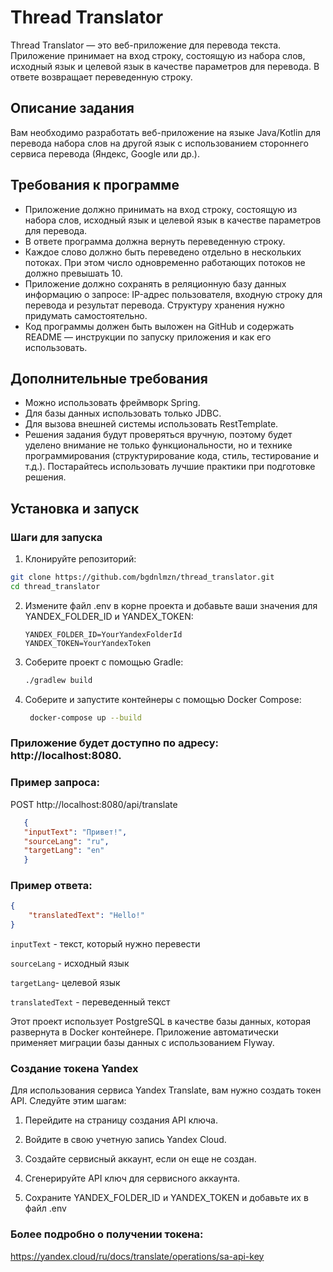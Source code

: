 # Thread Translator

Thread Translator — это веб-приложение для перевода текста. Приложение принимает на вход строку, состоящую из набора слов, исходный язык и целевой язык в качестве параметров для перевода. В ответе возвращает переведенную строку.

## Описание задания

Вам необходимо разработать веб-приложение на языке Java/Kotlin для перевода набора слов на другой язык с использованием стороннего сервиса перевода (Яндекс, Google или др.).

## Требования к программе

- Приложение должно принимать на вход строку, состоящую из набора слов, исходный язык и целевой язык в качестве параметров для перевода.
- В ответе программа должна вернуть переведенную строку.
- Каждое слово должно быть переведено отдельно в нескольких потоках. При этом число одновременно работающих потоков не должно превышать 10.
- Приложение должно сохранять в реляционную базу данных информацию о запросе: IP-адрес пользователя, входную строку для перевода и результат перевода. Структуру хранения нужно придумать самостоятельно.
- Код программы должен быть выложен на GitHub и содержать README — инструкции по запуску приложения и как его использовать.

## Дополнительные требования

- Можно использовать фреймворк Spring.
- Для базы данных использовать только JDBC.
- Для вызова внешней системы использовать RestTemplate.
- Решения задания будут проверяться вручную, поэтому будет уделено внимание не только функциональности, но и технике программирования (структурирование кода, стиль, тестирование и т.д.). Постарайтесь использовать лучшие практики при подготовке решения.
## Установка и запуск

### Шаги для запуска

 1. Клонируйте репозиторий:

   ```bash
   git clone https://github.com/bgdnlmzn/thread_translator.git
   cd thread_translator
   ```

2. Измените файл .env в корне проекта и добавьте ваши значения для YANDEX_FOLDER_ID и YANDEX_TOKEN:
    ```dotenv
    YANDEX_FOLDER_ID=YourYandexFolderId
    YANDEX_TOKEN=YourYandexToken
   ```
3. Соберите проект с помощью Gradle:
   ```bash
   ./gradlew build
   ```
4. Соберите и запустите контейнеры с помощью Docker Compose:
   ```bash
    docker-compose up --build
   ```
### Приложение будет доступно по адресу: http://localhost:8080.

### Пример запроса:
POST http://localhost:8080/api/translate
 ```json
    {
    "inputText": "Привет!",
    "sourceLang": "ru",
    "targetLang": "en"
    }
```
### Пример ответа:
```json
{
    "translatedText": "Hello!"
}
```

`inputText` - текст, который нужно перевести

`sourceLang` - исходный язык

`targetLang`- целевой язык

`translatedText` - переведенный текст

Этот проект использует PostgreSQL в качестве базы данных, которая развернута в Docker контейнере. Приложение автоматически применяет миграции базы данных с использованием Flyway.
### Создание токена Yandex
Для использования сервиса Yandex Translate, вам нужно создать токен API. Следуйте этим шагам:

1. Перейдите на страницу создания API ключа.

2. Войдите в свою учетную запись Yandex Cloud.

3. Создайте сервисный аккаунт, если он еще не создан.

4. Сгенерируйте API ключ для сервисного аккаунта.

5. Сохраните YANDEX_FOLDER_ID и YANDEX_TOKEN и добавьте их в файл .env
### Более подробно о получении токена:
https://yandex.cloud/ru/docs/translate/operations/sa-api-key